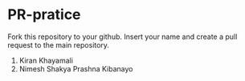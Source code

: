 # PR-pratice
Fork this repository to your github. Insert your name and create a pull request to the main repository.
1. Kiran Khayamali
2. Nimesh Shakya
Prashna Kibanayo

